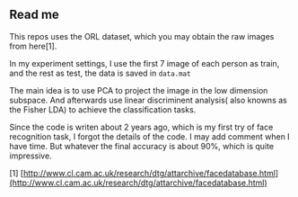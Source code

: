 ## Read me
This repos uses the ORL dataset, which you may obtain the raw images from here[1].

In my experiment settings, I use the first 7 image of each person as train, and the rest as test, the data is saved in `data.mat`

The main idea is to use PCA to project the image in the low dimension subspace. And afterwards use linear discriminent analysis( also knowns as the Fisher LDA) to achieve the classification tasks.

Since the code is writen about 2 years ago, which is my first try of face recognition task, I forgot the details of the code. I may add comment when I have time. But whatever the final accuracy is about 90%, which is quite impressive.   


[1] [http://www.cl.cam.ac.uk/research/dtg/attarchive/facedatabase.html](http://www.cl.cam.ac.uk/research/dtg/attarchive/facedatabase.html)